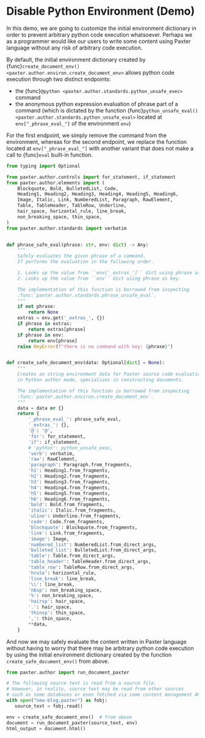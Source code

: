 # Disable Python Environment (Demo)

In this demo, we are going to customize the initial environment dictionary
in order to prevent arbitrary python code execution whatsoever.
Perhaps we as a programmer would like our users to write some content
using Paxter language without any risk of arbitrary code execution.

By default, the initial environment dictionary created by
{func}`create_document_env() <paxter.author.environ.create_document_env>`
allows python code execution through two distinct endpoints:

- the {func}`@python <paxter.author.standards.python_unsafe_exec>` command
- the anonymous python expression evaluation of phrase part of a command
  (which is dictated by the function 
  {func}`python_unsafe_eval() <paxter.author.standards.python_unsafe_eval>` 
  located at `env["_phrase_eval_"]` of the environment `env`)

For the first endpoint, we simply remove the command from the environment,
whereas for the second endpoint, we replace the function 
located at `env["_phrase_eval_"]` with another variant 
that does not make a call to {func}`eval` built-in function.

```python
from typing import Optional

from paxter.author.controls import for_statement, if_statement
from paxter.author.elements import (
    Blockquote, Bold, BulletedList, Code,
    Heading1, Heading2, Heading3, Heading4, Heading5, Heading6,
    Image, Italic, Link, NumberedList, Paragraph, RawElement,
    Table, TableHeader, TableRow, Underline,
    hair_space, horizontal_rule, line_break,
    non_breaking_space, thin_space,
)
from paxter.author.standards import verbatim


def phrase_safe_eval(phrase: str, env: dict) -> Any:
    """
    Safely evaluates the given phrase of a command.
    If performs the evaluation in the following order.

    1. Looks up the value from ``env['_extras_']`` dict using phrase as key
    2. Looks up the value from ``env`` dict using phrase as key.

    The implementation of this function is borrowed from inspecting
    :func:`paxter.author.standards.phrase_unsafe_eval`.
    """
    if not phrase:
        return None
    extras = env.get('_extras_', {})
    if phrase in extras:
        return extras[phrase]
    if phrase in env:
        return env[phrase]
    raise KeyError(f"there is no command with key: {phrase}")


def create_safe_document_env(data: Optional[dict] = None):
    """
    Creates an string environment data for Paxter source code evaluation
    in Python author mode, specializes in constructing documents.

    The implementation of this function is borrowed from inspecting
    :func:`paxter.author.environ.create_document_env`.
    """
    data = data or {}
    return {
        '_phrase_eval_': phrase_safe_eval,
        '_extras_': {},
        '@': '@',
        'for': for_statement,
        'if': if_statement,
        # 'python': python_unsafe_exec,
        'verb': verbatim,
        'raw': RawElement,
        'paragraph': Paragraph.from_fragments,
        'h1': Heading1.from_fragments,
        'h2': Heading2.from_fragments,
        'h3': Heading3.from_fragments,
        'h4': Heading4.from_fragments,
        'h5': Heading5.from_fragments,
        'h6': Heading6.from_fragments,
        'bold': Bold.from_fragments,
        'italic': Italic.from_fragments,
        'uline': Underline.from_fragments,
        'code': Code.from_fragments,
        'blockquote': Blockquote.from_fragments,
        'link': Link.from_fragments,
        'image': Image,
        'numbered_list': NumberedList.from_direct_args,
        'bulleted_list': BulletedList.from_direct_args,
        'table': Table.from_direct_args,
        'table_header': TableHeader.from_direct_args,
        'table_row': TableRow.from_direct_args,
        'hrule': horizontal_rule,
        'line_break': line_break,
        '\\': line_break,
        'nbsp': non_breaking_space,
        '%': non_breaking_space,
        'hairsp': hair_space,
        '.': hair_space,
        'thinsp': thin_space,
        ',': thin_space,
        **data,
    }
```

And now we may safely evaluate the content written in Paxter language
without having to worry that there may be arbitrary python code execution
by using the initial environment dictionary created by the function
`create_safe_document_env()` from above.

```python
from paxter.author import run_document_paxter

# The following source text is read from a source file.
# However, in reality, source text may be read from other sources
# such as some databases or even fetched via some content management API.
with open("new-blog.paxter") as fobj:
   source_text = fobj.read()

env = create_safe_document_env()  # from above
document = run_document_paxter(source_text, env)
html_output = document.html()
```

